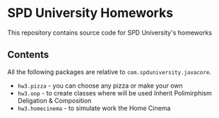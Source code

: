 # SPD University Homeworks

This repository contains source code for SPD University's homeworks

## Contents

All the following packages are relative to `com.spduniversity.javacore`.

* `hw3.pizza` - you can choose any pizza or make your own
* `hw3.oop` - to create classes where will be used Inherit Polimirphism Deligation & Composition
* `hw3.homecinema` - to simulate work  the Home Cinema 
